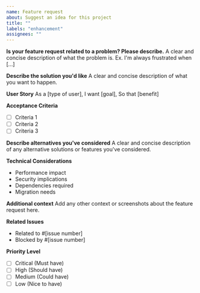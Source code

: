 ```yaml
---
name: Feature request
about: Suggest an idea for this project
title: ""
labels: "enhancement"
assignees: ""
---
```


**Is your feature request related to a problem? Please describe.**
A clear and concise description of what the problem is. Ex. I'm always frustrated when [...]

**Describe the solution you'd like**
A clear and concise description of what you want to happen.

**User Story**
As a [type of user],
I want [goal],
So that [benefit]

**Acceptance Criteria**

- [ ] Criteria 1
- [ ] Criteria 2
- [ ] Criteria 3

**Describe alternatives you've considered**
A clear and concise description of any alternative solutions or features you've considered.

**Technical Considerations**

- Performance impact
- Security implications
- Dependencies required
- Migration needs

**Additional context**
Add any other context or screenshots about the feature request here.

**Related Issues**

- Related to #[issue number]
- Blocked by #[issue number]

**Priority Level**

- [ ] Critical (Must have)
- [ ] High (Should have)
- [ ] Medium (Could have)
- [ ] Low (Nice to have)
